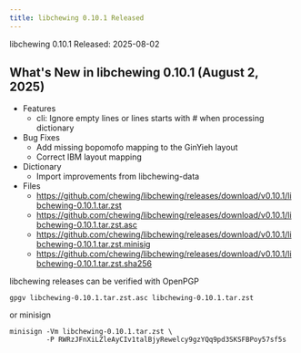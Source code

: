 ```yaml
---
title: libchewing 0.10.1 Released
---
```

libchewing 0.10.1 Released: 2025-08-02

What's New in libchewing 0.10.1 (August 2, 2025)
---------------------------------------------------------

* Features
  - cli: Ignore empty lines or lines starts with # when processing dictionary
* Bug Fixes
  - Add missing bopomofo mapping to the GinYieh layout
  - Correct IBM layout mapping
* Dictionary
  - Import improvements from libchewing-data
* Files
  - <https://github.com/chewing/libchewing/releases/download/v0.10.1/libchewing-0.10.1.tar.zst>
  - <https://github.com/chewing/libchewing/releases/download/v0.10.1/libchewing-0.10.1.tar.zst.asc>
  - <https://github.com/chewing/libchewing/releases/download/v0.10.1/libchewing-0.10.1.tar.zst.minisig>
  - <https://github.com/chewing/libchewing/releases/download/v0.10.1/libchewing-0.10.1.tar.zst.sha256>

libchewing releases can be verified with OpenPGP

    gpgv libchewing-0.10.1.tar.zst.asc libchewing-0.10.1.tar.zst

or minisign

    minisign -Vm libchewing-0.10.1.tar.zst \
             -P RWRzJFnXiLZleAyCIv1talBjyRewelcy9gzYQq9pd3SKSFBPoy57sf5s
